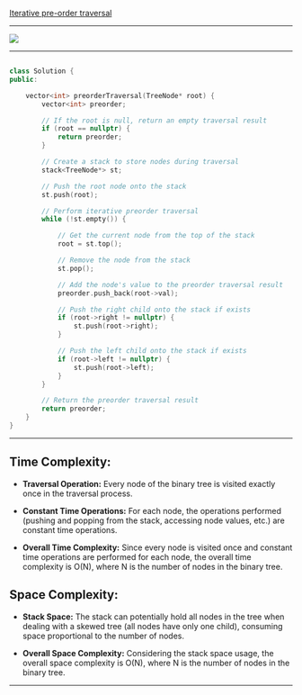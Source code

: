 [Iterative pre-order traversal](https://youtu.be/Bfqd8BsPVuw?feature=shared)

<hr>

![](https://static.takeuforward.org/content/preorder-binarytree-image7-LoL_nauS)

<hr>


```cpp

class Solution {
public:

    vector<int> preorderTraversal(TreeNode* root) {
        vector<int> preorder;

        // If the root is null, return an empty traversal result
        if (root == nullptr) {
            return preorder;
        }

        // Create a stack to store nodes during traversal
        stack<TreeNode*> st;

        // Push the root node onto the stack
        st.push(root);

        // Perform iterative preorder traversal
        while (!st.empty()) {

            // Get the current node from the top of the stack
            root = st.top();

            // Remove the node from the stack
            st.pop();

            // Add the node's value to the preorder traversal result
            preorder.push_back(root->val);

            // Push the right child onto the stack if exists
            if (root->right != nullptr) {
                st.push(root->right);
            }

            // Push the left child onto the stack if exists
            if (root->left != nullptr) {
                st.push(root->left);
            }
        }

        // Return the preorder traversal result
        return preorder;
    }
}

```


<hr>

## Time Complexity:

- **Traversal Operation:** Every node of the binary tree is visited exactly once in the traversal process.
   
- **Constant Time Operations:** For each node, the operations performed (pushing and popping from the stack, accessing node values, etc.) are constant time operations.

- **Overall Time Complexity:** Since every node is visited once and constant time operations are performed for each node, the overall time complexity is O(N), where N is the number of nodes in the binary tree.

## Space Complexity:

- **Stack Space:** The stack can potentially hold all nodes in the tree when dealing with a skewed tree (all nodes have only one child), consuming space proportional to the number of nodes.

- **Overall Space Complexity:** Considering the stack space usage, the overall space complexity is O(N), where N is the number of nodes in the binary tree.

<hr>
